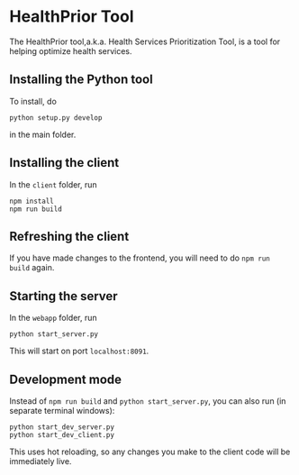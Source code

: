 # HealthPrior Tool

The HealthPrior tool,a.k.a. Health Services Prioritization Tool, is a tool for helping optimize health services.


## Installing the Python tool

To install, do

`python setup.py develop`

in the main folder.

## Installing the client

In the `client` folder, run

```
npm install
npm run build
```

## Refreshing the client

If you have made changes to the frontend, you will need to do `npm run build` again.

## Starting the server

In the `webapp` folder, run

`python start_server.py`

This will start on port `localhost:8091`.

## Development mode

Instead of `npm run build` and `python start_server.py`, you can also run (in separate terminal windows):

```
python start_dev_server.py
python start_dev_client.py
```

This uses hot reloading, so any changes you make to the client code will be immediately live.
